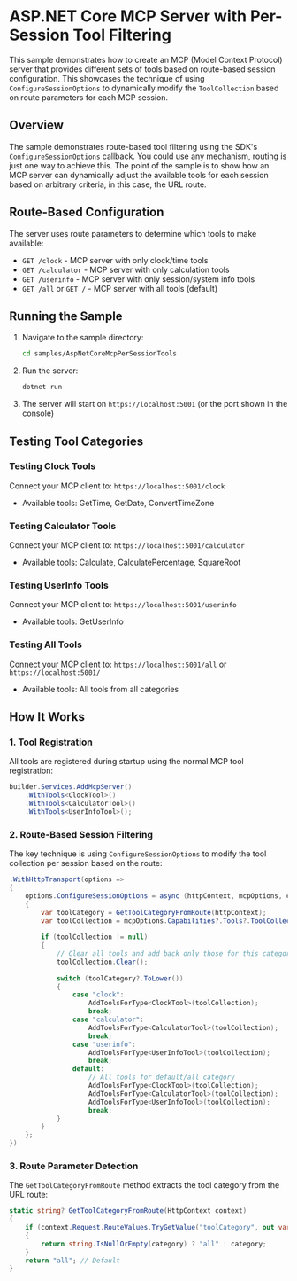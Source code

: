 # ASP.NET Core MCP Server with Per-Session Tool Filtering

This sample demonstrates how to create an MCP (Model Context Protocol) server that provides different sets of tools based on route-based session configuration. This showcases the technique of using `ConfigureSessionOptions` to dynamically modify the `ToolCollection` based on route parameters for each MCP session.

## Overview

The sample demonstrates route-based tool filtering using the SDK's `ConfigureSessionOptions` callback. You could use any mechanism, routing is just one way to achieve this. The point of the sample is to show how an MCP server can dynamically adjust the available tools for each session based on arbitrary criteria, in this case, the URL route.

## Route-Based Configuration

The server uses route parameters to determine which tools to make available:

- `GET /clock` - MCP server with only clock/time tools
- `GET /calculator` - MCP server with only calculation tools  
- `GET /userinfo` - MCP server with only session/system info tools
- `GET /all` or `GET /` - MCP server with all tools (default)

## Running the Sample

1. Navigate to the sample directory:
   ```bash
   cd samples/AspNetCoreMcpPerSessionTools
   ```

2. Run the server:
   ```bash
   dotnet run
   ```

3. The server will start on `https://localhost:5001` (or the port shown in the console)

## Testing Tool Categories

### Testing Clock Tools
Connect your MCP client to: `https://localhost:5001/clock`
- Available tools: GetTime, GetDate, ConvertTimeZone

### Testing Calculator Tools  
Connect your MCP client to: `https://localhost:5001/calculator`
- Available tools: Calculate, CalculatePercentage, SquareRoot

### Testing UserInfo Tools
Connect your MCP client to: `https://localhost:5001/userinfo`  
- Available tools: GetUserInfo

### Testing All Tools
Connect your MCP client to: `https://localhost:5001/all` or `https://localhost:5001/`
- Available tools: All tools from all categories

## How It Works

### 1. Tool Registration
All tools are registered during startup using the normal MCP tool registration:

```csharp
builder.Services.AddMcpServer()
    .WithTools<ClockTool>()
    .WithTools<CalculatorTool>()
    .WithTools<UserInfoTool>();
```

### 2. Route-Based Session Filtering
The key technique is using `ConfigureSessionOptions` to modify the tool collection per session based on the route:

```csharp
.WithHttpTransport(options =>
{
    options.ConfigureSessionOptions = async (httpContext, mcpOptions, cancellationToken) =>
    {
        var toolCategory = GetToolCategoryFromRoute(httpContext);
        var toolCollection = mcpOptions.Capabilities?.Tools?.ToolCollection;
        
        if (toolCollection != null)
        {
            // Clear all tools and add back only those for this category
            toolCollection.Clear();
            
            switch (toolCategory?.ToLower())
            {
                case "clock":
                    AddToolsForType<ClockTool>(toolCollection);
                    break;
                case "calculator":
                    AddToolsForType<CalculatorTool>(toolCollection);
                    break;
                case "userinfo":
                    AddToolsForType<UserInfoTool>(toolCollection);
                    break;
                default:
                    // All tools for default/all category
                    AddToolsForType<ClockTool>(toolCollection);
                    AddToolsForType<CalculatorTool>(toolCollection);
                    AddToolsForType<UserInfoTool>(toolCollection);
                    break;
            }
        }
    };
})
```

### 3. Route Parameter Detection
The `GetToolCategoryFromRoute` method extracts the tool category from the URL route:

```csharp
static string? GetToolCategoryFromRoute(HttpContext context)
{
    if (context.Request.RouteValues.TryGetValue("toolCategory", out var categoryObj) && categoryObj is string category)
    {
        return string.IsNullOrEmpty(category) ? "all" : category;
    }
    return "all"; // Default
}
```
